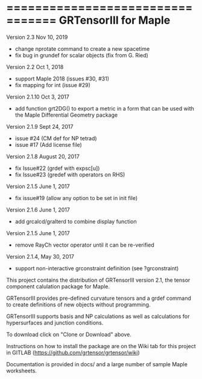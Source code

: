 =================================
GRTensorIII for Maple
=================================
Version 2.3 Nov 10, 2019
- change nprotate command to create a new spacetime
- fix bug in grundef for scalar objects (fix from G. Ried)

Version 2.2 Oct 1, 2018
- support Maple 2018 (issues #30, #31)
- fix mapping for int (issue #29)


Version 2.1.10 Oct 3, 2017
- add function grt2DG() to export a metric in a form that
  can be used with the Maple Differential Geometry package

Version 2.1.9 Sept 24, 2017
- issue #24 (CM def for NP tetrad)
- issue #17 (Add license file)

Version 2.1.8 August 20, 2017
- fix Issue#22 (grdef with expsc[u])
- fix Issue#23 (gredef with operators on RHS) 

Version 2.1.5 June 1, 2017
- fix issue#19 (allow any option to be set in init file)

Version 2.1.6 June 1, 2017
- add grcalcd/gralterd to combine display function

Version 2.1.5 June 1, 2017
- remove RayCh vector operator until it can be re-verified

Version 2.1.4, May 30, 2017
- support non-interactive grconstraint definition
  (see ?grconstraint)

This project contains the distribution of GRTensorIII 
version 2.1, the tensor component calulation package for Maple.

GRTensorIII provides pre-defined curvature tensors and a
grdef command to create definitions of new objects without
programming. 

GRTensorIII supports basis and NP calculations as well as
calculations for hypersurfaces and junction conditions. 

To download click on "Clone or Download" above. 

Instructions on how to install the package are
on the Wiki tab for this project in GITLAB 
(https://github.com/grtensor/grtensor/wiki)

Documentation is provided in docs/ and a large number
of sample Maple worksheets.

